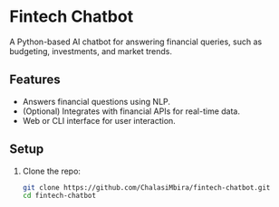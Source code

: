 # Fintech Chatbot

A Python-based AI chatbot for answering financial queries, such as budgeting, investments, and market trends.

## Features
- Answers financial questions using NLP.
- (Optional) Integrates with financial APIs for real-time data.
- Web or CLI interface for user interaction.

## Setup
1. Clone the repo:
   ```bash
   git clone https://github.com/ChalasiMbira/fintech-chatbot.git
   cd fintech-chatbot

